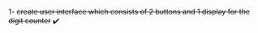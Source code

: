 1- ~~create user interface which consists of 2 buttons
and 1 display for the digit counter~~ :heavy_check_mark:

